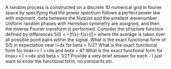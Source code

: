 A random process is constructed on a discrete 1D numerical grid in fourier space by specifying that the power spectrum follows a perfect power law with exponent -beta between the Nyquist and the smallest wavenumber. Uniform random phases with Hermitian symmetry are assigned, and then the inverse Fourier transform is performed. Consider the structure function defined by differences S(l) = <|f(x)-f(x+l)|> where the average is taken over all possible point pairs within the signal. What is the  exact functional form of S(l) in expectation near l=dx for beta = 5/2? What is the exact functional form for lmax>> l >>dx and beta = 4? What is the exact functional form for lmax>> l >>dx and beta = 1/2? Provide a very brief answer for each - I just want to know the functional form, no constants etc. 
